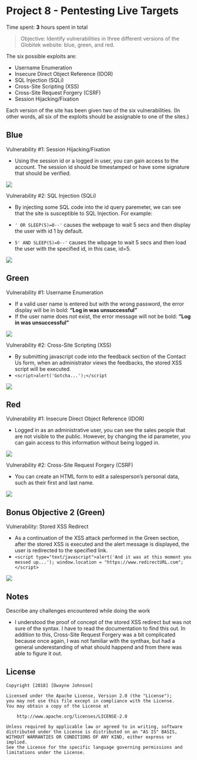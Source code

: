 # Project 8 - Pentesting Live Targets

Time spent: **3** hours spent in total

> Objective: Identify vulnerabilities in three different versions of the Globitek website: blue, green, and red.

The six possible exploits are:
* Username Enumeration
* Insecure Direct Object Reference (IDOR)
* SQL Injection (SQLi)
* Cross-Site Scripting (XSS)
* Cross-Site Request Forgery (CSRF)
* Session Hijacking/Fixation

Each version of the site has been given two of the six vulnerabilities. (In other words, all six of the exploits should be assignable to one of the sites.)

## Blue

Vulnerability #1: Session Hijacking/Fixation
- Using the session id or a logged in user, you can gain access to the account. The session id should be timestamped or have some signature that should be verified.

![](https://i.imgur.com/AO1gAv6.gif)

Vulnerability #2: SQL Injection (SQLi)
- By injecting some SQL code into the id query paremeter, we can see that the site is susceptible to SQL Injection. For example: 

- `' OR SLEEP(5)=0--'` causes the webpage to wait 5 secs and then display the user with id 1 by default.

- `5' AND SLEEP(5)=0--'` causes the wbpage to wait 5 secs and then load the user with the specified id, in this case, id=5.


![](https://i.imgur.com/ek7EdgZ.gif)



## Green

Vulnerability #1: Username Enumeration
- If a valid user name is entered but with the wrong password, the error display will be in bold: **“Log in was unsuccessful”**
- If the user name does not exist, the error message will not be bold: **“Log in was unsuccessful”**

![](https://i.imgur.com/bKJq4je.gif)

Vulnerability #2: Cross-Site Scripting (XSS)
- By submitting javascript code into the feedback section of the Contact Us form, when an administrator views the feedbacks, the stored XSS script will be executed.
- `<script>alert('Gotcha...');</script`

![](https://i.imgur.com/TCyeMeV.gif)


## Red

Vulnerability #1: Insecure Direct Object Reference (IDOR)
- Logged in as an administrative user, you can see the sales people that are not visible to the public. However, by changing the id parameter, you can gain access to this information without being logged in.

![](https://i.imgur.com/1kE2M3Z.gif)

Vulnerability #2: Cross-Site Request Forgery (CSRF)
- You can create an HTML form to edit a salesperson’s personal data, such as their first and last name.

![](https://i.imgur.com/KFhMlEI.gif)

## Bonus Objective 2 (Green)

Vulnerability: Stored XSS Redirect
- As a continuation of the XSS attack performed in the Green section, after the stored XSS is executed and the alert message is displayed, the user is redirected to the specified link.
- `<script type="text/javascript">alert('And it was at this moment you messed up...'); window.location = "https://www.redirectURL.com";</script>`

![](https://i.imgur.com/BGlpFfH.gif)



## Notes

Describe any challenges encountered while doing the work
- I understood the proof of concept of the stored XSS redirect but was not sure of the syntax. I have to read the documentation to find this out. In addition to this, Cross-Site Request Forgery was a bit complicated because once again, I was not familiar with the synthax, but had a general underestanding of what should happend and from there was able to figure it out.


## License

    Copyright [2018] [Dwayne Johnson]

    Licensed under the Apache License, Version 2.0 (the "License");
    you may not use this file except in compliance with the License.
    You may obtain a copy of the License at

        http://www.apache.org/licenses/LICENSE-2.0

    Unless required by applicable law or agreed to in writing, software
    distributed under the License is distributed on an "AS IS" BASIS,
    WITHOUT WARRANTIES OR CONDITIONS OF ANY KIND, either express or implied.
    See the License for the specific language governing permissions and
    limitations under the License.
